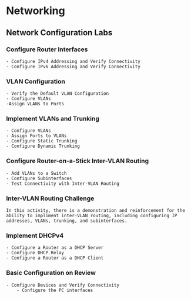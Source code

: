# Networking
## Network Configuration Labs
### Configure Router Interfaces
	- Configure IPv4 Addressing and Verify Connectivity
	- Configure IPv6 Addressing and Verify Connectivity
	
### VLAN Configuration
	- Verify the Default VLAN Configuration
	- Configure VLANs
	-Assign VLANs to Ports
	
### Implement VLANs and Trunking
	- Configure VLANs
	- Assign Ports to VLANs
	- Configure Static Trunking
	- Configure Dynamic Trunking
	
### Configure Router-on-a-Stick Inter-VLAN Routing
	- Add VLANs to a Switch
	- Configure Subinterfaces
	- Test Connectivity with Inter-VLAN Routing
	
### Inter-VLAN Routing Challenge
	In this activity, there is a demonstration and reinforcement for the ability to impliment inter-VLAN routing, including configuring IP addresses, VLANs, trunking, and subinterfaces.

### Implement DHCPv4
	- Configure a Router as a DHCP Server
	- Configure DHCP Relay
	- Configure a Router as a DHCP Client

### Basic Configuration on Review
	- Configure Devices and Verify Connectivity
		- Configure the PC interfaces
